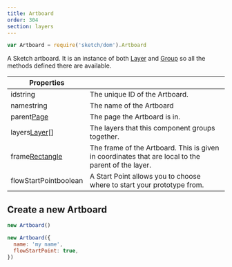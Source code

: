 ```yaml
---
title: Artboard
order: 304
section: layers
---
```


```javascript
var Artboard = require('sketch/dom').Artboard
```

A Sketch artboard. It is an instance of both [Layer](#layer) and [Group](#group) so all the methods defined there are available.

| Properties                                                 |                                                                                                    |
| ---------------------------------------------------------- | -------------------------------------------------------------------------------------------------- |
| id<span class="arg-type">string</span>                     | The unique ID of the Artboard.                                                                     |
| name<span class="arg-type">string</span>                   | The name of the Artboard                                                                           |
| parent<span class="arg-type">[Page](#page)</span>          | The page the Artboard is in.                                                                       |
| layers<span class="arg-type">[Layer](#layer)[]</span>      | The layers that this component groups together.                                                    |
| frame<span class="arg-type">[Rectangle](#rectangle)</span> | The frame of the Artboard. This is given in coordinates that are local to the parent of the layer. |
| flowStartPoint<span class="arg-type">boolean</span>        | A Start Point allows you to choose where to start your prototype from.                             |

## Create a new Artboard

```javascript
new Artboard()
```

```javascript
new Artboard({
  name: 'my name',
  flowStartPoint: true,
})
```
